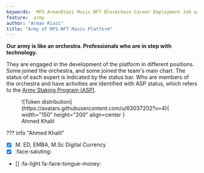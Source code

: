 ```yaml
---
keywords:  MFS ArmanRiazi Music NFT Blockchain Career Employment Job army
feature:  army
author: "Arman Riazi"
title: "Army of MFS-NFT Music Platform"
---
```


**Our army is like an orchestra. Professionals who are in step with technology.**

They are engaged in the development of the platform in different positions. Some joined the orchestra, and some joined the team's main chart. The status of each expert is indicated by the status bar. Who are members of the orchestra and have activities are identified with ASP status, which refers to the [Army Staking Program (ASP)](../career/Employment.md).

<figure markdown>
![Token distribution](https://avatars.githubusercontent.com/u/63037202?v=4){ width="150" height="200" align=center }
<figcaption>Ahmed Khalil</figcaption>
</figure>

??? info "Ahmed Khalil"

- [x]  M. ED, EMBA, M.Sc Digital Currency
- [x] :face-saluting: 
- [] :fa-light fa-face-tongue-money:
